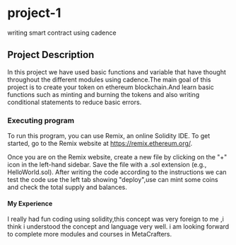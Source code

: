
# project-1

writing smart contract using cadence
## Project Description

In this project we have used basic functions and variable that have thought throughout the different modules using cadence.The main goal of this project is to create your token on ethereum blockchain.And learn basic functions such as minting and burning the tokens and also writing conditional statements to reduce basic errors.

### Executing program
To run this program, you can use Remix, an online Solidity IDE. To get started, go to the Remix website at https://remix.ethereum.org/.

Once you are on the Remix website, create a new file by clicking on the "+" icon in the left-hand sidebar. Save the file with a .sol extension (e.g., HelloWorld.sol). 
After writing the code according to the instructions we can test the code use the left tab showing "deploy",use can mint some coins and check the total supply and balances.

#### My Experience
I really had fun coding using solidity,this concept was very foreign to me ,i think i understood the concept and language very well. i am looking forward to complete  more modules and courses in MetaCrafters.

